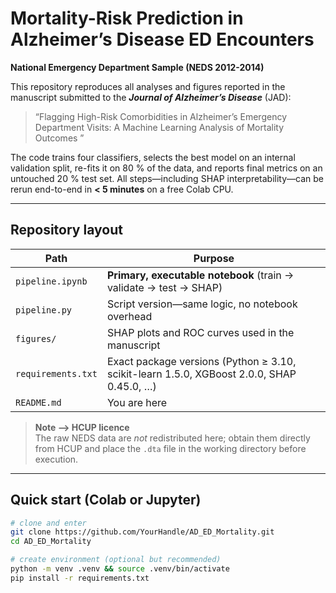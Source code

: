 # Mortality-Risk Prediction in Alzheimer’s Disease ED Encounters  
**National Emergency Department Sample (NEDS 2012-2014)**  

This repository reproduces all analyses and figures reported in the manuscript submitted to the **_Journal of Alzheimer’s Disease_** (JAD):

> “Flagging High-Risk Comorbidities in Alzheimer’s Emergency Department Visits: A Machine Learning Analysis of Mortality Outcomes
”

The code trains four classifiers, selects the best model on an internal validation split, re-fits it on 80 % of the data, and reports final metrics on an untouched 20 % test set.  All steps—including SHAP interpretability—can be rerun end-to-end in **< 5 minutes** on a free Colab CPU.

---

## Repository layout

| Path | Purpose |
|------|---------|
| `pipeline.ipynb` | **Primary, executable notebook** (train → validate → test → SHAP) |
| `pipeline.py` | Script version—same logic, no notebook overhead |
| `figures/` | SHAP plots and ROC curves used in the manuscript |
| `requirements.txt` | Exact package versions (Python ≥ 3.10, scikit-learn 1.5.0, XGBoost 2.0.0, SHAP 0.45.0, …) |
| `README.md` | You are here |

> **Note ⟶ HCUP licence**  
> The raw NEDS data are *not* redistributed here; obtain them directly from HCUP and place the `.dta` file in the working directory before execution.

---

## Quick start (Colab or Jupyter)

```bash
# clone and enter
git clone https://github.com/YourHandle/AD_ED_Mortality.git
cd AD_ED_Mortality

# create environment (optional but recommended)
python -m venv .venv && source .venv/bin/activate
pip install -r requirements.txt
